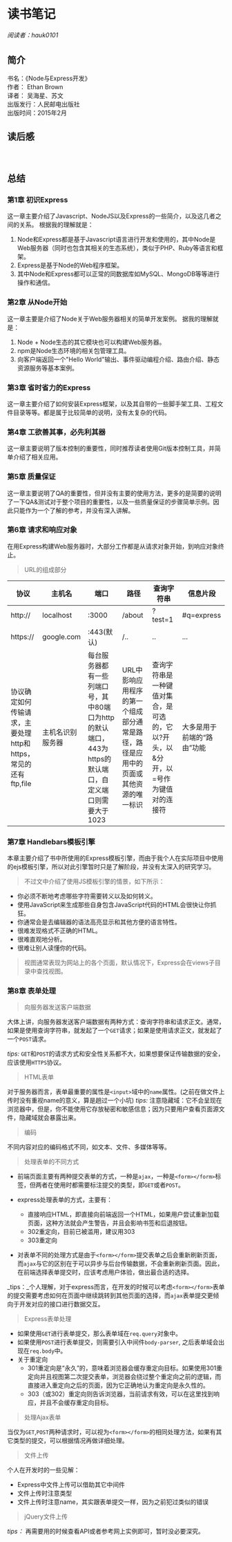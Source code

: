 # 读书笔记

###### 阅读者：hauk0101

## 简介
书名：《Node与Express开发》 <br>
作者： Ethan Brown <br>
译者： 吴海星、苏文 <br>
出版发行：人民邮电出版社 <br>
出版时间：2015年2月

## 读后感
　　
## 总结
### 第1章 初识Express

这一章主要介绍了Javascript、NodeJS以及Express的一些简介，以及这几者之间的关系。
根据我的理解就是：
1. Node和Express都是基于Javascript语言进行开发和使用的，其中Node是Web服务器（同时也包含其相关的生态系统），类似于PHP、Ruby等语言和框架。
2. Express是基于Node的Web程序框架。
3. 其中Node和Express都可以正常的同数据库如MySQL、MongoDB等等进行操作和通信。

### 第2章 从Node开始

这一章主要是介绍了Node关于Web服务器相关的简单开发案例。
据我的理解就是：
1. Node + Node生态的其它模块也可以构建Web服务器。
2. npm是Node生态环境的相关包管理工具。
3. 向客户端返回一个"Hello World"输出、事件驱动编程介绍、路由介绍、静态资源服务等基本案例。

### 第3章 省时省力的Express

这一章主要介绍了如何安装Express框架，以及其自带的一些脚手架工具、工程文件目录等等。都是属于比较简单的说明，没有太复杂的代码。

### 第4章 工欲善其事，必先利其器

这一章主要说明了版本控制的重要性，同时推荐读者使用Git版本控制工具，并简单介绍了相关应用。

### 第5章 质量保证

这一章主要说明了QA的重要性，但并没有主要的使用方法，更多的是简要的说明了一下QA&测试对于整个项目的重要性，以及一些质量保证的步骤简单示例。因此只能作为一个了解的参考，并没有深入讲解。

### 第6章 请求和响应对象

在用Express构建Web服务器时，大部分工作都是从请求对象开始，到响应对象终止。

> URL的组成部分

|协议|主机名|端口|路径|查询字符串|信息片段|
|---|---|---|---|---|---|
|http://|localhost|:3000|/about|?test=1|#q=express|
|https://|google.com|:443(默认)|/..| ..|... |
|协议确定如何传输请求，主要处理http和https，常见的还有ftp,file|主机名识别服务器|每台服务器都有一些列端口号，其中80端口为http的默认端口，443为https的默认端口，自定义端口则需要大于1023|URL中影响应用程序的第一个组成部分通常是路径，路径是应用中的页面或其他资源的唯一标识|查询字符串是一种键值对集合，是可选的，它以?开头，以&分开，以=号作为键值对的连接符|大多是用于前端的“路由”功能|

### 第7章 Handlebars模板引擎

本章主要介绍了书中所使用的Express模板引擎，而由于我个人在实际项目中使用的ejs模板引擎，所以对此引擎暂时只是了解阶段，并没有太深入的研究学习。

> 不过文中介绍了使用JS模板引擎的情景，如下所示：

* 你必须不断地考虑哪些字符需要转义以及如何转义。
* 使用JavaScript来生成那些自身包含JavaScript代码的HTML会很快让你抓狂。
* 你通常会是去编辑器的语法高亮显示和其他方便的语言特性。
* 很难发现格式不正确的HTML。
* 很难直观地分析。
* 很难让别人读懂你的代码。

> 视图通常表现为网站上的各个页面，默认情况下，Express会在views子目录中查找视图。

### 第8章 表单处理

>向服务器发送客户端数据

大体上讲，向服务器发送客户端数据有两种方式：查询字符串和请求正文。通常，如果是使用查询字符串，就发起了一个`GET`请求；如果是使用请求正文，就发起了一个`POST`请求。

_tips:_ `GET`和`POST`的请求方式和安全性关系都不大，如果想要保证传输数据的安全，应该使用`HTTPS`协议。

> HTML表单

对于服务器而言，表单最重要的属性是`<input>`域中的`name`属性。(之前在做文件上传时没有重视name的意义，算是趟过一个小坑)
_tips:_ 注意隐藏域：它不会呈现在浏览器中，但是，你不能使用它存放秘密和敏感信息；因为只要用户查看页面源文件，隐藏域就会暴露出来。

> 编码

不同内容对应的编码格式不同，如文本、文件、多媒体等等。

> 处理表单的不同方式

* 前端页面主要有两种提交表单的方式，一种是`ajax`，一种是`<form></form>`标签，但两者在使用时都需要标注提交的类型，即`GET`或者`POST`。
* express处理表单的方式，主要有：
	* 直接响应HTML，即直接向前端返回一个HTML，如果用户尝试重新加载页面，这种方法就会产生警告，并且会影响书签和后退按钮。
	* 302重定向，目前已被滥用，建议用303
	* 303重定向
	
* 对表单不同的处理方式是由于`<form></form>`提交表单之后会重新刷新页面，而`ajax`与它的区别在于可以异步与后台传输数据，不会重新刷新页面。因此，在前端选择表单提交时，应该考虑用户体验，做出最合适的选择。

_tips：_个人理解，对于express而言，在开发的时候可以考虑`<form></form>`表单的提交需要考虑如何在页面中继续跳转到其他页面的选择，而`ajax`表单提交更倾向于开发对应的接口进行数据交互。

> Express表单处理

* 如果使用`GET`进行表单提交，那么表单域在`req.query`对象中。
* 如果使用`POST`进行表单提交，则需要引入中间件`body-parser`, 之后表单域会出现在`req.body`中。
* 关于重定向
	* 301重定向是“永久”的，意味着浏览器会缓存重定向目标。如果使用301重定向并且视图第二次提交表单，浏览器会绕过整个重定向之前的逻辑，而直接进入重定向之后的页面，因为它正确地认为重定向是永久性的。
	* 303（或302）重定向则告诉浏览器，当前请求有效，可以在这里找到响应，并且不会缓存重定向目标。
	

> 处理Ajax表单

当仅为`GET`,`POST`两种请求时，可以视为`<form></form>`的相同处理方法，如果有其它类型的提交，可以根据情况再做详细处理。

> 文件上传

个人在开发时的一些见解：
* Express中文件上传可以借助其它中间件
* 文件上传时注意类型
* 文件上传时注意name，其实跟表单提交一样，因为之前犯过类似的错误

> jQuery文件上传

_tips：_ 再需要用的时候查看API或者参考网上实例即可，暂时没必要深究。

   
